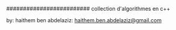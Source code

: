 #########################
collection d'algorithmes en c++

by:
haithem ben abdelaziz: haithem.ben.abdelaziz@gmail.com

